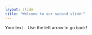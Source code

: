 ```yaml
---
layout: slide
title: "Welcome to our second slide!"
---
```

Your text  ..
Use the left arrow to go back!
